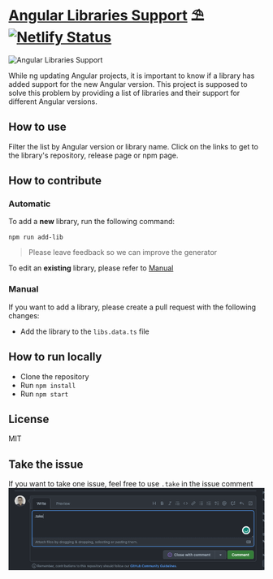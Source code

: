 # [Angular Libraries Support](https://ngx-libs.com) ⛱️ [![Netlify Status](https://api.netlify.com/api/v1/badges/b9665d5e-fb50-4f81-892c-7f47640abac0/deploy-status)](https://app.netlify.com/sites/ngx-libs/deploys)

![Angular Libraries Support](https://github.com/eneajaho/ngx-libs/assets/25394362/97bdd713-4058-4034-b257-94a6602dab69)

While ng updating Angular projects, it is important to know if a library has added support for the new Angular version. This project is supposed to solve this problem by providing a list of libraries and their support for different Angular versions.

## How to use

Filter the list by Angular version or library name. Click on the links to get to the library's repository, release page or npm page.

## How to contribute

### Automatic

To add a **new** library, run the following command:

```shell
npm run add-lib
```

> Please leave feedback so we can improve the generator

To edit an **existing** library, please refer to [Manual](#manual)

### Manual

If you want to add a library, please create a pull request with the following changes:

- Add the library to the `libs.data.ts` file

## How to run locally

- Clone the repository
- Run `npm install`
- Run `npm start`

## License

MIT


## Take the issue 
If you want to take one issue, feel free to use `.take` in the issue comment   
![img.png](src/assets/img.png)
